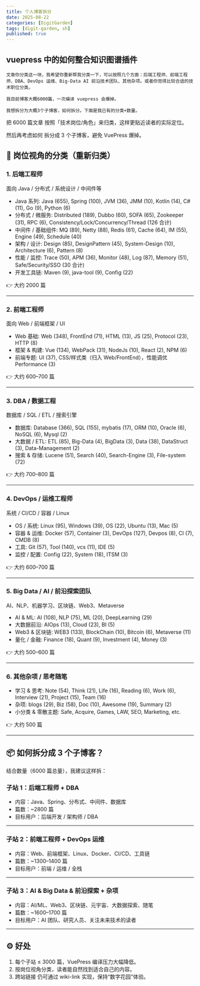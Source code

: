 ```yaml
---
title: 个人博客拆分
date: 2025-08-22
categories: [DigitGarden]
tags: [digit-garden, sh]
published: true
---
```


## vuepress 中的如何整合知识图谱插件

```
文章你分类这一块，我希望你重新帮我分类一下，可以按照几个方面：后端工程师、前端工程师、DBA、DevOps 运维、Big-Data AI 前沿技术团队、其他杂项。或者你觉得比较合适的技术职位分类。

我目前博客大概6000篇，一次编译 vuepress 会爆掉。

我想拆分为大概3个子博客，如何拆分。下面是我已有的分类+数量。
```


把 6000 篇文章 按照「技术岗位/角色」来归类，这样更贴近读者的实际定位。

然后再考虑如何 拆分成 3 个子博客，避免 VuePress 爆掉。

## 🧩 岗位视角的分类（重新归类）

### 1. 后端工程师

面向 Java / 分布式 / 系统设计 / 中间件等

* Java 系列: Java (655), Spring (100), JVM (36), JMM (10), Kotlin (14), C# (11), Go (9), Python (6)
* 分布式 / 微服务: Distributed (189), Dubbo (60), SOFA (65), Zookeeper (31), RPC (6), Consistency/Lock/Concurrency/Thread (126 合计)
* 中间件 / 基础组件: MQ (89), Netty (88), Redis (61), Cache (64), IM (55), Engine (49), Schedule (40)
* 架构 / 设计: Design (85), DesignPattern (45), System-Design (10), Architecture (6), Pattern (8)
* 性能 / 监控: Trace (50), APM (36), Monitor (48), Log (87), Memory (51), Safe/Security/SSO (30 合计)
* 开发工具链: Maven (9), java-tool (9), Config (22)

👉 大约 2000 篇

---

### 2. 前端工程师

面向 Web / 前端框架 / UI

* Web 基础: Web (348), FrontEnd (71), HTML (13), JS (25), Protocol (23), HTTP (8)
* 框架 & 构建: Vue (134), WebPack (31), NodeJs (10), React (2), NPM (6)
* 前端专题: UI (37), CSS/样式类（归入 Web/FrontEnd），性能调优 Performance (3)

👉 大约 600–700 篇

---

### 3. DBA / 数据工程

数据库 / SQL / ETL / 搜索引擎

* 数据库: Database (366), SQL (155), mybatis (17), ORM (10), Oracle (6), NoSQL (6), Mysql (2)
* 大数据 / ETL: ETL (85), Big-Data (4), BigData (3), Data (38), DataStruct (3), Data-Management (2)
* 搜索 & 存储: Lucene (51), Search (40), Search-Engine (3), File-system (72)

👉 大约 700–800 篇

---

### 4. DevOps / 运维工程师

系统 / CI/CD / 容器 / Linux

* OS / 系统: Linux (95), Windows (39), OS (22), Ubuntu (13), Mac (5)
* 容器 & 运维: Docker (57), Container (3), DevOps (127), Devpos (8), CI (7), CMDB (8)
* 工具: Git (57), Tool (140), vcs (11), IDE (5)
* 监控 / 配置: Config (22), System (18), ITSM (3)

👉 大约 600–700 篇

---

### 5. Big Data / AI / 前沿探索团队

AI、NLP、机器学习、区块链、Web3、Metaverse

* AI & ML: AI (108), NLP (75), ML (20), DeepLearning (29)
* 大数据前沿: AIOps (13), Cloud (23), BI (5)
* Web3 & 区块链: WEB3 (133), BlockChain (10), Bitcoin (6), Metaverse (11)
* 量化 / 金融: Finance (18), Quant (9), Investment (4), Money (3)

👉 大约 500–600 篇

---

### 6. 其他杂项 / 思考随笔

* 学习 & 思考: Note (54), Think (21), Life (16), Reading (6), Work (6), Interview (21), Project (15), Team (16)
* 杂项: blogs (29), Biz (58), Doc (10), Awesome (19), Summary (2)
* 小分类 & 零散主题: Safe, Acquire, Games, LAW, SEO, Marketing, etc.

👉 大约 500 篇

---

## 📦 如何拆分成 3 个子博客？

结合数量（6000 篇总量），我建议这样拆：

### 子站 1：后端工程师 + DBA

* 内容：Java、Spring、分布式、中间件、数据库
* 篇数：\~2800 篇
* 目标用户：后端开发 / 架构师 / DBA

---

### 子站 2：前端工程师 + DevOps 运维

* 内容：Web、前端框架、Linux、Docker、CI/CD、工具链
* 篇数：\~1300–1400 篇
* 目标用户：前端 / 运维 / 全栈

---

### 子站 3：AI & Big Data & 前沿探索 + 杂项

* 内容：AI/ML、Web3、区块链、元宇宙、大数据探索、随笔
* 篇数：\~1600–1700 篇
* 目标用户：AI 团队、研究人员、关注未来技术的读者

---

## ⚙️ 好处

1. 每个子站 ≤ 3000 篇，VuePress 编译压力大幅降低。
2. 按岗位视角分类，读者能自然找到适合自己的内容。
3. 跨站链接 仍可通过 wiki-link 实现，保持“数字花园”体验。

